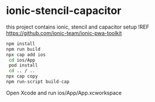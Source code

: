# ionic-stencil-capacitor
this project contains ionic, stencil and capacitor setup !REF https://github.com/ionic-team/ionic-pwa-toolkit
```bash
npm install
npm run build
npx cap add ios
 cd ios/App
 pod install
 cd .. / ..
npx cap copy
npm run-script build-cap
```

Open Xcode and run ios/App/App.xcworkspace
